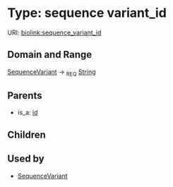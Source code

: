 
# Type: sequence variant_id




URI: [biolink:sequence_variant_id](https://w3id.org/biolink/vocab/sequence_variant_id)


## Domain and Range

[SequenceVariant](SequenceVariant.md) ->  <sub>REQ</sub> [String](types/String.md)

## Parents

 *  is_a: [id](id.md)

## Children


## Used by

 * [SequenceVariant](SequenceVariant.md)
